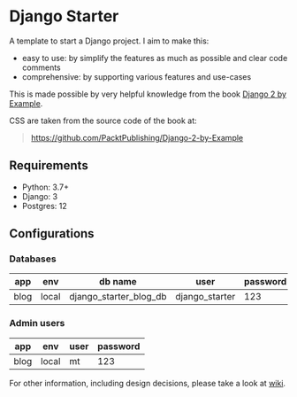 # Django Starter

A template to start a Django project. I aim to make this:
- easy to use: by simplify the features as much as possible and clear code comments
- comprehensive: by supporting various features and use-cases

This is made possible by very helpful knowledge from the book
 [Django 2 by Example](https://learning.oreilly.com/library/view/django-2-by/9781788472487/).
 
CSS are taken from the source code of the book at:
> https://github.com/PacktPublishing/Django-2-by-Example

## Requirements

- Python: 3.7+
- Django: 3
- Postgres: 12

## Configurations

### Databases

| app | env | db name | user | password |
|---|---|---|---|---|
| blog | local | django_starter_blog_db | django_starter | 123 |

### Admin users

| app | env | user | password |
|---|---|---|---|
| blog | local | mt | 123 |

For other information, including design decisions, please take a look at [wiki][wiki].

[wiki]: https://github.com/mt40/django_starter/wiki